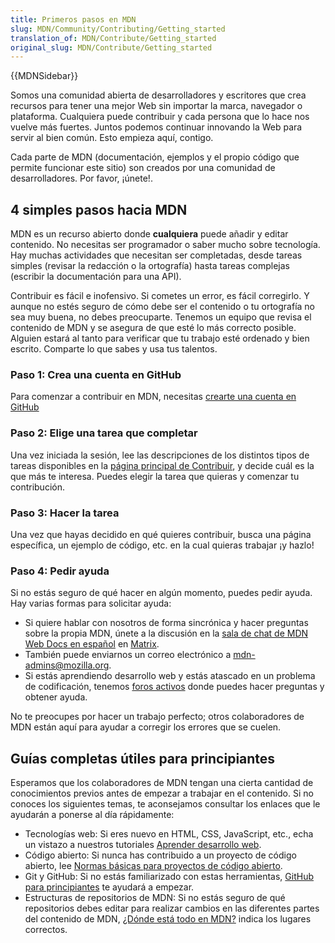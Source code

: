 ```yaml
---
title: Primeros pasos en MDN
slug: MDN/Community/Contributing/Getting_started
translation_of: MDN/Contribute/Getting_started
original_slug: MDN/Contribute/Getting_started
---
```

{{MDNSidebar}}

Somos una comunidad abierta de desarrolladores y escritores que crea recursos para tener una mejor Web sin importar la marca, navegador o plataforma. Cualquiera puede contribuir y cada persona que lo hace nos vuelve más fuertes. Juntos podemos continuar innovando la Web para servir al bien común. Esto empieza aquí, contigo.

Cada parte de MDN (documentación, ejemplos y el propio código que permite funcionar este sitio) son creados por una comunidad de desarrolladores. Por favor, ¡únete!.

## 4 simples pasos hacia MDN

MDN es un recurso abierto donde **cualquiera** puede añadir y editar contenido. No necesitas ser programador o saber mucho sobre tecnología. Hay muchas actividades que necesitan ser completadas, desde tareas simples (revisar la redacción o la ortografía) hasta tareas complejas (escribir la documentación para una API).

Contribuir es fácil e inofensivo. Si cometes un error, es fácil corregirlo. Y aunque no estés seguro de cómo debe ser el contenido o tu ortografía no sea muy buena, no debes preocuparte. Tenemos un equipo que revisa el contenido de MDN y se asegura de que esté lo más correcto posible. Alguien estará al tanto para verificar que tu trabajo esté ordenado y bien escrito. Comparte lo que sabes y usa tus talentos.

### Paso 1: Crea una cuenta en GitHub

Para comenzar a contribuir en MDN, necesitas [crearte una cuenta en GitHub](https://github.com/mdn/content/#setup)

### Paso 2: Elige una tarea que completar

Una vez iniciada la sesión, lee las descripciones de los distintos tipos de tareas disponibles en la [página principal de Contribuir](/es/docs/MDN/Contribute), y decide cuál es la que más te interesa. Puedes elegir la tarea que quieras y comenzar tu contribución.

### Paso 3: Hacer la tarea

Una vez que hayas decidido en qué quieres contribuir, busca una página específica, un ejemplo de código, etc. en la cual quieras trabajar ¡y hazlo!

### Paso 4: Pedir ayuda

Si no estás seguro de qué hacer en algún momento, puedes pedir ayuda. Hay varias formas para solicitar ayuda:

- Si quiere hablar con nosotros de forma sincrónica y hacer preguntas sobre la propia MDN, únete a la discusión en la [sala de chat de MDN Web Docs en español](https://chat.mozilla.org/#/room/#mdn-l10n-es:mozilla.org) en [Matrix](https://wiki.mozilla.org/Matrix).
- También puede enviarnos un correo electrónico a <mdn-admins@mozilla.org>.
- Si estás aprendiendo desarrollo web y estás atascado en un problema de codificación, tenemos [foros activos](https://discourse.mozilla.org/c/mdn/learn/250) donde puedes hacer preguntas y obtener ayuda.

No te preocupes por hacer un trabajo perfecto; otros colaboradores de MDN están aquí para ayudar a corregir los errores que se cuelen.

## Guías completas útiles para principiantes

Esperamos que los colaboradores de MDN tengan una cierta cantidad de conocimientos previos
antes de empezar a trabajar en el contenido. Si no conoces los siguientes
temas, te aconsejamos consultar los enlaces que le ayudarán a ponerse al día
rápidamente:

- Tecnologías web: Si eres nuevo en HTML, CSS, JavaScript, etc., echa un vistazo a nuestros tutoriales [Aprender desarrollo web](/es/docs/Learn).
- Código abierto: Si nunca has contribuido a un proyecto de código abierto, lee [Normas básicas para proyectos de código abierto](/es/docs/MDN/Contribute/Open_source_etiquette).
- Git y GitHub: Si no estás familiarizado con estas herramientas, [GitHub para principiantes](/es/docs/MDN/Contribute/GitHub_beginners) te ayudará a empezar.
- Estructuras de repositorios de MDN: Si no estás seguro de qué repositorios debes editar para realizar cambios en las diferentes partes del contenido de MDN, [¿Dónde está todo en MDN?](/es/docs/MDN/Contribute/Where_is_everything) indica los lugares correctos.
